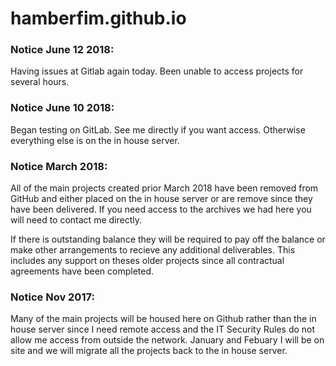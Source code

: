 # hamberfim.github.io

### Notice June 12 2018:
Having issues at Gitlab again today. Been unable to access projects for several hours.

### Notice June 10 2018:
Began testing on GitLab. See me directly if you want access. Otherwise everything else is on the in house server.

### Notice March 2018:
All of the main projects created prior March 2018 have been removed from GitHub and either placed on the in house server or are remove since they have been delivered. If you need access to the archives we had here you will need to contact me directly.

If there is outstanding balance they will be required to pay off the balance or make other arrangements to recieve any additional deliverables. This includes any support on theses older projects since all contractual agreements have been completed.

### Notice Nov 2017:
Many of the main projects will be housed here on Github rather than the in house server since I need remote access and the IT Security Rules do not allow me access from outside the network. January and Febuary I will be on site and we will migrate all the projects back to the in house server.
